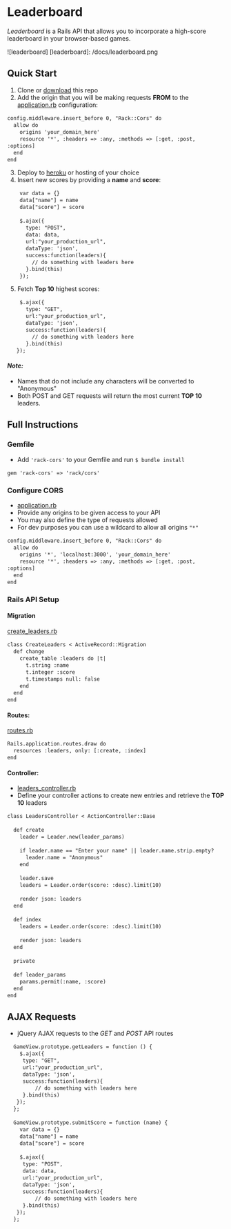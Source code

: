 # Leaderboard


*Leaderboard* is a Rails API that allows you to incorporate a high-score leaderboard in your browser-based games.


![leaderboard]
[leaderboard]: /docs/leaderboard.png

## Quick Start

1.  Clone or [download](https://github.com/mikeyshean/leaderboard/archive/master.zip_) this repo
2.  Add the origin that you will be making requests **FROM** to the [application.rb](https://github.com/mikeyshean/leaderboard/blob/master/config/application.rb#L23-L28) configuration:
```
config.middleware.insert_before 0, "Rack::Cors" do
  allow do
    origins 'your_domain_here'
    resource '*', :headers => :any, :methods => [:get, :post, :options]
  end
end
```
3.  Deploy to [heroku](www.heroku.com) or hosting of your choice
4.  Insert new scores by providing a **name** and **score**:
```
    var data = {}
    data["name"] = name
    data["score"] = score

    $.ajax({
      type: "POST",
      data: data,
      url:"your_production_url",
      dataType: 'json',
      success:function(leaders){
        // do something with leaders here
      }.bind(this)
    });
```
5.  Fetch **Top 10** highest scores:
```
    $.ajax({
      type: "GET",
      url:"your_production_url",
      dataType: 'json',
      success:function(leaders){
        // do something with leaders here
      }.bind(this)
   });
```
#### *Note:*  
  - Names that do not include any characters will be converted to "Anonymous"
  - Both POST and GET requests will return the most current **TOP 10** leaders.


## Full Instructions



### Gemfile
- Add `'rack-cors'` to your Gemfile and run `$ bundle install`

```
gem 'rack-cors' => 'rack/cors'
```

### Configure CORS
- [application.rb](https://github.com/mikeyshean/leaderboard/blob/master/config/application.rb#L23-L28)
- Provide any origins to be given access to your API
- You may also define the type of requests allowed
- For dev purposes you can use a wildcard to allow all origins `"*"`

```
config.middleware.insert_before 0, "Rack::Cors" do
  allow do
    origins '*', 'localhost:3000', 'your_domain_here'
    resource '*', :headers => :any, :methods => [:get, :post, :options]
  end
end
```


### Rails API Setup


#### Migration
[create_leaders.rb](https://github.com/mikeyshean/leaderboard/blob/master/db/migrate/20151006030315_create_leaders.rb#L1-L9)
```
class CreateLeaders < ActiveRecord::Migration
  def change
    create_table :leaders do |t|
      t.string :name
      t.integer :score
      t.timestamps null: false
    end
  end
end
```

#### Routes:
 [routes.rb](https://github.com/mikeyshean/leaderboard/blob/master/config/routes.rb#L1-L3)

```
Rails.application.routes.draw do
  resources :leaders, only: [:create, :index]
end
```
#### Controller:
 - [leaders_controller.rb](https://github.com/mikeyshean/leaderboard/blob/master/config/routes.rb#L1-L3)
 - Define your controller actions to create new entries and retrieve the **TOP 10** leaders

```
class LeadersController < ActionController::Base

  def create
    leader = Leader.new(leader_params)

    if leader.name == "Enter your name" || leader.name.strip.empty?
      leader.name = "Anonymous"
    end

    leader.save
    leaders = Leader.order(score: :desc).limit(10)

    render json: leaders
  end

  def index
    leaders = Leader.order(score: :desc).limit(10)

    render json: leaders
  end

  private

  def leader_params
    params.permit(:name, :score)
  end
end
```



## AJAX Requests

- jQuery AJAX requests to the *GET* and *POST* API routes

```
  GameView.prototype.getLeaders = function () {
    $.ajax({
     type: "GET",
     url:"your_production_url",
     dataType: 'json',
     success:function(leaders){
         // do something with leaders here
     }.bind(this)
   });
  };

  GameView.prototype.submitScore = function (name) {
    var data = {}
    data["name"] = name
    data["score"] = score

    $.ajax({
     type: "POST",
     data: data,
     url:"your_production_url",
     dataType: 'json',
     success:function(leaders){
         // do something with leaders here
     }.bind(this)
   });
  };
```
